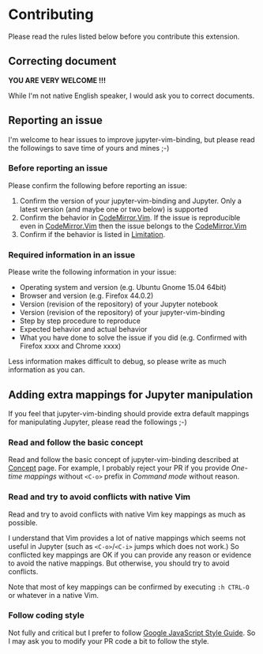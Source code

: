 Contributing
===============================================================================

Please read the rules listed below before you contribute this extension.


Correcting document
-------------------------------------------------------------------------------

**YOU ARE VERY WELCOME !!!**

While I'm not native English speaker, I would ask you to correct documents.


Reporting an issue
-------------------------------------------------------------------------------

I'm welcome to hear issues to improve jupyter-vim-binding, but please read the
followings to save time of yours and mines ;-)

### Before reporting an issue

Please confirm the following before reporting an issue:

1. Confirm the version of your jupyter-vim-binding and Jupyter. Only a latest
   version (and maybe one or two below) is supported
2. Confirm the behavior in [CodeMirror.Vim][]. If the issue is reproducible
   even in [CodeMirror.Vim][] then the issue belongs to the [CodeMirror.Vim][]
3. Confirm if the behavior is listed in [Limitation](README.md#Limitation).

[CodeMirror.Vim]: https://codemirror.net/demo/vim.html

### Required information in an issue

Please write the following information in your issue:

- Operating system and version (e.g. Ubuntu Gnome 15.04 64bit)
- Browser and version (e.g. Firefox 44.0.2)
- Version (revision of the repository) of your Jupyter notebook
- Version (revision of the repository) of your jupyter-vim-binding
- Step by step procedure to reproduce
- Expected behavior and actual behavior
- What you have done to solve the issue if you did (e.g. Confirmed with Firefox
  xxxx and Chrome xxxx)

Less information makes difficult to debug, so please write as much information
as you can.


Adding extra mappings for Jupyter manipulation
-------------------------------------------------------------------------------

If you feel that jupyter-vim-binding should provide extra default mappings for
manipulating Jupyter, please read the followings ;-)


### Read and follow the basic concept

Read and follow the basic concept of jupyter-vim-binding described at
[Concept][] page.
For example, I probably reject your PR if you provide *One-time mappings*
without `<C-o>` prefix in *Command mode* without reason.

[Concept]: https://github.com/lambdalisue/jupyter-vim-binding/wiki/Concept

### Read and try to avoid conflicts with native Vim

Read and try to avoid conflicts with native Vim key mappings as much as
possible.

I understand that Vim provides a lot of native mappings which seems not useful
in Jupyter (such as `<C-o>`/`<C-i>` jumps which does not work.)
So conflicted key mappings are OK if you can provide any reason or evidence to
avoid the native mappings. But otherwise, you should try to avoid conflicts.

Note that most of key mappings can be confirmed by executing `:h CTRL-O` or
whatever in a native Vim.


### Follow coding style

Not fully and critical but I prefer to follow [Google JavaScript Style Guide][].
So I may ask you to modify your PR code a bit to follow the style.

[Google JavaScript Style Guide]: https://google.github.io/styleguide/javascriptguide.xml
